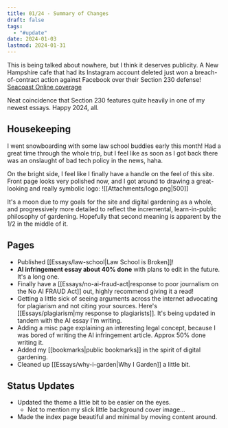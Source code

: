 ```yaml
---
title: 01/24 - Summary of Changes
draft: false
tags:
  - "#update"
date: 2024-01-03
lastmod: 2024-01-31
---
```

This is being talked about nowhere, but I think it deserves publicity. A New Hampshire cafe that had its Instagram account deleted just won a breach-of-contract action against Facebook over their Section 230 defense! [Seacoast Online coverage](https://www.seacoastonline.com/story/news/2024/01/26/teatotaller-cafe-owner-wins-instagram-case-nh-supreme-court/72345276007/)

Neat coincidence that Section 230 features quite heavily in one of my newest essays. Happy 2024, all. 
## Housekeeping
I went snowboarding with some law school buddies early this month! Had a great time through the whole trip, but I feel like as soon as I got back there was an onslaught of bad tech policy in the news, haha.

On the bright side, I feel like I finally have a handle on the feel of this site. Front page looks very polished now, and I got around to drawing a great-looking and really symbolic logo:
![[Attachments/logo.png|500]]

It's a moon due to my goals for the site and digital gardening as a whole, and progressively more detailed to reflect the incremental, learn-in-public philosophy of gardening. Hopefully that second meaning is apparent by the 1/2 in the middle of it.
## Pages
- Published [[Essays/law-school|Law School is Broken]]!
- **AI infringement essay about 40% done** with plans to edit in the future. It's a long one.
- Finally have a [[Essays/no-ai-fraud-act|response to poor journalism on the No AI FRAUD Act]] out, highly recommend giving it a read!
- Getting a little sick of seeing arguments across the internet advocating for plagiarism and not citing your sources. Here's [[Essays/plagiarism|my response to plagiarists]]. It's being updated in tandem with the AI essay I'm writing.
- Adding a misc page explaining an interesting legal concept, because I was bored of writing the AI infringement article. Approx 50% done writing it.
- Added my [[bookmarks|public bookmarks]] in the spirit of digital gardening.
- Cleaned up [[Essays/why-i-garden|Why I Garden]] a little bit.
## Status Updates
- Updated the theme a little bit to be easier on the eyes.
	- Not to mention my slick little background cover image...
- Made the index page beautiful and minimal by moving content around.